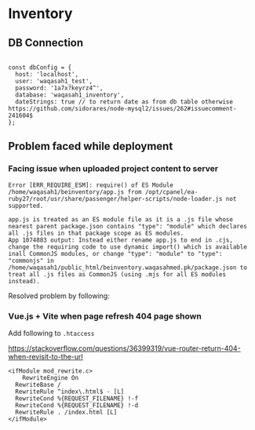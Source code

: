 # Inventory

## DB Connection

```

const dbConfig = {
  host: 'localhost',
  user: 'waqasah1_test',
  password: '1a7x?keyrz4^',
  database: 'waqasah1_inventory',
  dateStrings: true // to return date as from db table otherwise https://github.com/sidorares/node-mysql2/issues/262#issuecomment-241604$
};
```

## Problem faced while deployment

### Facing issue when uploaded project content to server
```
Error [ERR_REQUIRE_ESM]: require() of ES Module /home/waqasah1/beinventory/app.js from /opt/cpanel/ea-ruby27/root/usr/share/passenger/helper-scripts/node-loader.js not supported.
```


```
app.js is treated as an ES module file as it is a .js file whose nearest parent package.json contains "type": "module" which declares all .js files in that package scope as ES modules.
App 1074883 output: Instead either rename app.js to end in .cjs, change the requiring code to use dynamic import() which is available inall CommonJS modules, or change "type": "module" to "type": "commonjs" in /home/waqasah1/public_html/beinventory.waqasahmed.pk/package.json to treat all .js files as CommonJS (using .mjs for all ES modules instead).

```

Resolved problem by following:

### Vue.js + Vite when page refresh 404 page shown

Add following to `.htaccess`

<https://stackoverflow.com/questions/36399319/vue-router-return-404-when-revisit-to-the-url>

```
<ifModule mod_rewrite.c>
    RewriteEngine On
  RewriteBase /
  RewriteRule ^index\.html$ - [L]
  RewriteCond %{REQUEST_FILENAME} !-f
  RewriteCond %{REQUEST_FILENAME} !-d
  RewriteRule . /index.html [L]
</ifModule>
```